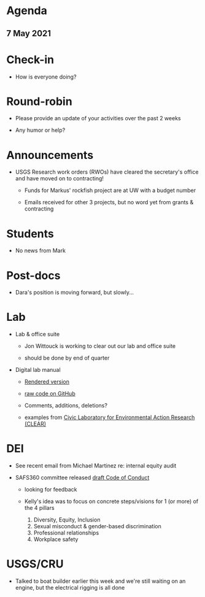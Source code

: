 # Agenda

## 7 May 2021


# Check-in

* How is everyone doing?


# Round-robin

* Please provide an update of your activities over the past 2 weeks

* Any humor or help? 


# Announcements

* USGS Research work orders (RWOs) have cleared the secretary's office and have moved on to contracting!

    - Funds for Markus' rockfish project are at UW with a budget number   
  
    - Emails received for other 3 projects, but no word yet from grants & contracting


# Students

* No news from Mark


# Post-docs

* Dara's position is moving forward, but slowly...


# Lab

* Lab & office suite

    - Jon Wittouck is working to clear out our lab and office suite  
   
    - should be done by end of quarter
   
* Digital lab manual

    - [Rendered version](https://scheuerell-lab.github.io/lab-book/)

    - [raw code on GitHub](https://github.com/scheuerell-lab/lab-book)

    - Comments, additions, deletions?
    
    - examples from [Civic Laboratory for Environmental Action Research (CLEAR)](https://civiclaboratory.files.wordpress.com/2017/12/clear-lab-book.pdf)
    

# DEI

* See recent email from Michael Martinez re: internal equity audit

* SAFS360 committee released [draft Code of Conduct](https://github.com/scheuerell-lab/lab-meeting/blob/master/2021/04-23/DRAFT%20SAFS%20Code%20of%20Conduct.pdf)  

    - looking for feedback  

    - Kelly's idea was to focus on concrete steps/visions for 1 (or more) of the 4 pillars
 
        1) Diversity, Equity, Inclusion  
        2) Sexual misconduct & gender-based discrimination  
        3) Professional relationships  
        4) Workplace safety


# USGS/CRU

* Talked to boat builder earlier this week and we're still waiting on an engine, but the electrical rigging is all done

